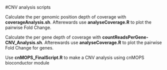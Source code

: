 #CNV analysis scripts

Calculate the per genomic position depth of coverage with <b>coverageAnalysis.sh</b>. Afterewards use <b>analyseCoverage.R</b> to plot the pairwise Fold Change.

Calculate the per gene depth of coverage with <b>countReadsPerGene-CNV_Analysis.sh</b>. Afterewards use <b>analyseCoverage.R</b> to plot the pairwise Fold Change for genes.

Use <b>cnMOPS_FinalScript.R</b> to make a CNV analysis using cnMOPS bioconductor module

